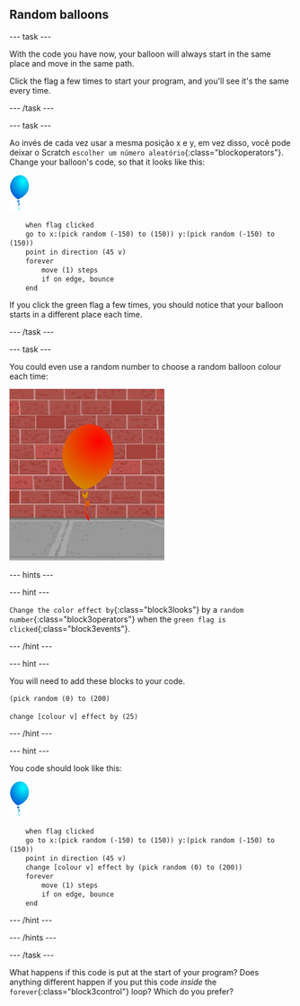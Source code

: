 ## Random balloons

--- task ---

With the code you have now, your balloon will always start in the same place and move in the same path.

Click the flag a few times to start your program, and you'll see it's the same every time.

--- /task ---

--- task ---

Ao invés de cada vez usar a mesma posição x e y, em vez disso, você pode deixar o Scratch `escolher um número aleatório`{:class="blockoperators"}. Change your balloon's code, so that it looks like this:

![balloon sprite](images/balloon-sprite.png)

```blocks3
    when flag clicked
    go to x:(pick random (-150) to (150)) y:(pick random (-150) to (150))
    point in direction (45 v)
    forever
        move (1) steps
        if on edge, bounce
    end
```

If you click the green flag a few times, you should notice that your balloon starts in a different place each time.

--- /task ---

--- task ---

You could even use a random number to choose a random balloon colour each time:

![red balloon sprite](images/balloons-colour.png)

--- hints ---

--- hint ---

`Change the color effect by`{:class="block3looks"} by a `random number`{:class="block3operators"} when the `green flag is clicked`{:class="block3events"}.

--- /hint ---

--- hint ---

You will need to add these blocks to your code.

```blocks3
(pick random (0) to (200)

change [colour v] effect by (25)
```

--- /hint ---

--- hint ---

You code should look like this:

![balloon sprite](images/balloon-sprite.png)

```blocks3
    when flag clicked
    go to x:(pick random (-150) to (150)) y:(pick random (-150) to (150))
    point in direction (45 v)
    change [colour v] effect by (pick random (0) to (200))
    forever
        move (1) steps
        if on edge, bounce
    end
```

--- /hint ---


--- /hints ---

--- /task ---

What happens if this code is put at the start of your program? Does anything different happen if you put this code _inside_ the `forever`{:class="block3control"} loop? Which do you prefer?

